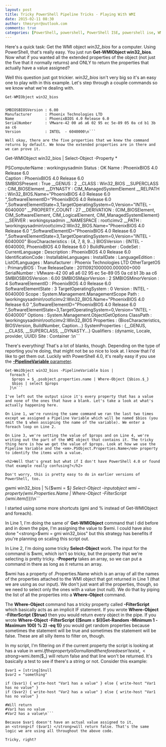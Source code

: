 ```yaml
---
layout: post
title: Tricky PowerShell Pipeline Tricks - Playing With WMI
date: 2015-02-11 08:30
author: thmsrynr@outlook.com
comments: true
categories: [PowerShell, powershell, PowerShell ISE, powershell ise, WMI, wmi]
---
```

Here's a quick task: Get the WMI object <em>win32_bios</em> for a computer.<em> </em>Using PowerShell, that's really easy. You just run <strong>Get-WMIObject win32_bios</strong>. Now what if you wanted all the extended properties of the object (not just the five that it normally returns) and ONLY to return the properties that actually have a value assigned?

Well this question just got trickier. <em>win32_bios</em> isn't very big so it's an easy one to play with in this example. Let's step through a couple commands so we know what we're dealing with.

```
Get-WMIObject win32_bios


SMBIOSBIOSVersion : 6.00
Manufacturer      : Phoenix Technologies LTD
Name              : PhoenixBIOS 4.0 Release 6.0     
SerialNumber      : VMware-42 00 a6 a6 02 95 ec 5e-89 05 0a cd b1 3b aa c6
Version           : INTEL  - 6040000\n```

Well okay, there are the five properties that we knew the command returns by default. We know the extended properties are in there and we can prove it.

```
Get-WMIObject win32_bios | Select-Object -Property *


PSComputerName        : workingsysadmin
Status                : OK
Name                  : PhoenixBIOS 4.0 Release 6.0     
Caption               : PhoenixBIOS 4.0 Release 6.0     
SMBIOSPresent         : True
__GENUS               : 2
__CLASS               : Win32_BIOS
__SUPERCLASS          : CIM_BIOSElement
__DYNASTY             : CIM_ManagedSystemElement
__RELPATH             : Win32_BIOS.Name="PhoenixBIOS 4.0 Release 6.0     ",SoftwareElementID="PhoenixBIOS 4.0 Release 6.0     ",SoftwareElementState=3,TargetOperatingSystem=0,Version="INTEL  - 6040000"
__PROPERTY_COUNT      : 27
__DERIVATION          : {CIM_BIOSElement, CIM_SoftwareElement, CIM_LogicalElement, CIM_ManagedSystemElement}
__SERVER              : workingsysadmin
__NAMESPACE           : root\cimv2
__PATH                : \\workingsysadmin\root\cimv2:Win32_BIOS.Name="PhoenixBIOS 4.0 Release 6.0     ",SoftwareElementID="PhoenixBIOS 4.0 Release 6.0     ",SoftwareElementState=3,TargetOperatingSystem=0,Version="INTEL  - 6040000"
BiosCharacteristics   : {4, 7, 8, 9...}
BIOSVersion           : {INTEL  - 6040000, PhoenixBIOS 4.0 Release 6.0     }
BuildNumber           : 
CodeSet               : 
CurrentLanguage       : 
Description           : PhoenixBIOS 4.0 Release 6.0     
IdentificationCode    : 
InstallableLanguages  : 
InstallDate           : 
LanguageEdition       : 
ListOfLanguages       : 
Manufacturer          : Phoenix Technologies LTD
OtherTargetOS         : 
PrimaryBIOS           : True
ReleaseDate           : 20110921000000.000000+000
SerialNumber          : VMware-42 00 a6 a6 02 95 ec 5e-89 05 0a cd b1 3b aa c6
SMBIOSBIOSVersion     : 6.00
SMBIOSMajorVersion    : 2
SMBIOSMinorVersion    : 4
SoftwareElementID     : PhoenixBIOS 4.0 Release 6.0     
SoftwareElementState  : 3
TargetOperatingSystem : 0
Version               : INTEL  - 6040000
Scope                 : System.Management.ManagementScope
Path                  : \\workingsysadmin\root\cimv2:Win32_BIOS.Name="PhoenixBIOS 4.0 Release 6.0     ",SoftwareElementID="PhoenixBIOS 4.0 Release 6.0     ",SoftwareElementState=3,TargetOperatingSystem=0,Version="INTEL  - 6040000"
Options               : System.Management.ObjectGetOptions
ClassPath             : \\workingsysadmin\root\cimv2:Win32_BIOS
Properties            : {BiosCharacteristics, BIOSVersion, BuildNumber, Caption...}
SystemProperties      : {__GENUS, __CLASS, __SUPERCLASS, __DYNASTY...}
Qualifiers            : {dynamic, Locale, provider, UUID}
Site                  : 
Container             :\n```

There's everything! That's a lot of blanks, though. Depending on the type of reporting you're doing, that might not be so nice to look at. I know that I'd like to get them out. Luckily with PowerShell 4.0, it's really easy if you use the <a title="Pipeline Variables" href="https://technet.microsoft.com/en-us/library/hh847884.aspx" target="_blank"><strong>-PipelineVariable</strong> parameter</a>.

```
Get-WmiObject win32_bios -PipelineVariable bios | 
  foreach {
   $props = $_.psobject.properties.name | Where-Object {$bios.$_}
   $bios | select $props
  }\n```

I've left out the output since it's every property that has a value and none of the ones that have a blank. Let's take a look at what's actually happening here.

On Line 1, we're running the same command we ran the last two times except we assigned a Pipeline Variable which will be named $bios (you omit the $ when assigning the name of the variable). We enter a foreach loop on Line 2.

On Line 3, we're setting the value of $props and on Line 4, we're writing out the part of the WMI object that contains it. The tricky thing here is how we get the value of $props. Look at how we use the Pipeline Variable and the <em>.PSObject.Properties.Name</em> property to identify the items with a value.

<h2>Well that's great but what if I don't have PowerShell 4.0 or found that example really confusing?</h2>

Don't worry, this is pretty easy to do in earlier versions of PowerShell, too.

```
gwmi win32_bios | %{$wmi = $_}
Select-Object -inputobject $wmi -property ($wmi.Properties.Name | Where-Object -FilterScript {$wmi.item($_)})\n```

I started using some more shortcuts (gmi and % instead of Get-WMIObject and foreach).

In Line 1, I'm doing the same ol' <strong>Get-WMIObject</strong> command that I did before and in down the pipe, I'm assigning the value to $wmi. I could have also done "<strong>$wmi = gmi win32_bios</strong>" but this strategy has benefits if you're planning on scaling this script out.

In Line 2, I'm doing some tricky <strong>Select-Object</strong> work. The input for the command is $wmi, which isn't so tricky, but the property that we're selecting <em>is</em> pretty tricky. <strong>-Property</strong> takes an array, so we can put a command in there as long as it returns an array.

$wmi has a property of .Properties.Name which is an array of all the names of the properties attached to the WMI object that got returned in Line 1 (that we are using as our input). We don't just want all the properties, though, so we need to select only the ones with a value (not null). We do that by piping the list of all the properties into a <strong>Where-Object</strong> command.

The <strong>Where-Object</strong> command has a tricky property called <strong>-FilterScript</strong> which basically acts as an implicit IF statement. If you wrote <strong>Where-Object -FilterScript {$true} </strong>then you would return every object in the pipe. If you wrote <strong>Where-Object -FilterScript {($num = $((Get-Random -Minimum 1 -Maximum 100) % 2) -eq 1)} </strong>you would get random properties because sometimes the statement will be true and sometimes the statement will be false. These are all silly items to filter on, though.

In my script, I'm filtering on if the current property the script is looking at has a value in $wmi. If the property is 0 or null and therefore doesn't exist, <strong>$wmi.item($_)</strong> will return false and that line won't be returned. It's basically a test to see if there's a string or not. Consider this example:

```
$var1 = [string]$null
$var2 = "something"

if ($var1) { write-host "Var1 has a value" } else { write-host "Var1 has no value" }
if ($var2) { write-host "Var2 has a value" } else { write-host "Var1 has no value" }

#Will return
#Var1 has no value
#Var2 has a value\n```

Because $var1 doesn't have an actual value assigned to it, an <strong>if ($var1) </strong>will return false. That's the same logic we are using all throughout the above code.

Tricky, right?
